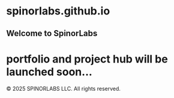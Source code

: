 # spinorlabs.github.io

## Welcome to SpinorLabs

# portfolio and project hub will be launched soon...

© 2025 SPINORLABS LLC. All rights reserved.
